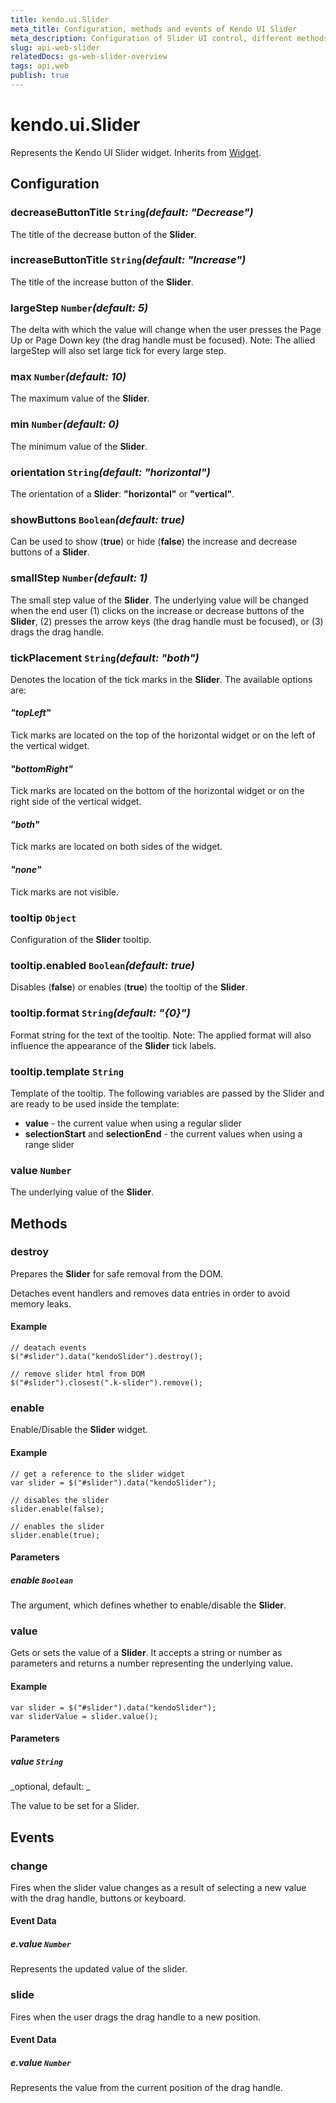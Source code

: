 ```yaml
---
title: kendo.ui.Slider
meta_title: Configuration, methods and events of Kendo UI Slider
meta_description: Configuration of Slider UI control, different methods, and events, triggered when the slider value changes upon specific conditions.
slug: api-web-slider
relatedDocs: gs-web-slider-overview
tags: api,web
publish: true
---
```


# kendo.ui.Slider

Represents the Kendo UI Slider widget. Inherits from [Widget](/api/framework/widget).

## Configuration

### decreaseButtonTitle `String`*(default: "Decrease")*

The title of the decrease button of the **Slider**.

### increaseButtonTitle `String`*(default: "Increase")*

The title of the increase button of the **Slider**.

### largeStep `Number`*(default: 5)*

The delta with which the value will change when the user presses the Page Up or Page Down key (the drag
handle must be focused). Note: The allied largeStep will also set large tick for every large step.

### max `Number`*(default: 10)*

The maximum value of the **Slider**.

### min `Number`*(default: 0)*

The minimum value of the **Slider**.

### orientation `String`*(default: "horizontal")*

The orientation of a **Slider**: **"horizontal"** or **"vertical"**.

### showButtons `Boolean`*(default: true)*

Can be used to show (**true**) or hide (**false**) the
increase and decrease buttons of a **Slider**.

### smallStep `Number`*(default: 1)*

The small step value of the **Slider**. The underlying value will be changed when the end user
(1) clicks on the increase or decrease buttons of the **Slider**, (2) presses the arrow keys
(the drag handle must be focused), or (3) drags the drag handle.

### tickPlacement `String`*(default: "both")*

Denotes the location of the tick marks in the **Slider**. The available options are:


#### *"topLeft"*

Tick marks are located on the top of the horizontal widget or on the left of
  the vertical widget.

#### *"bottomRight"*

Tick marks are located on the bottom of the horizontal widget or on the
  right side of the vertical widget.

#### *"both"*

Tick marks are located on both sides of the widget.

#### *"none"*

Tick marks are not visible.

### tooltip `Object`

Configuration of the **Slider** tooltip.

### tooltip.enabled `Boolean`*(default: true)*

Disables (**false**) or enables (**true**) the tooltip of
the **Slider**.

### tooltip.format `String`*(default: "{0}")*

Format string for the text of the tooltip. Note: The applied
format will also influence the appearance of the **Slider**
tick labels.

### tooltip.template `String`

Template of the tooltip. The following variables are passed by the Slider and are ready to be used inside the template:

*   **value** - the current value when using a regular slider
*   **selectionStart** and **selectionEnd** - the current values when using a range slider

### value `Number`

The underlying value of the **Slider**.

## Methods

### destroy

Prepares the **Slider** for safe removal from the DOM.

Detaches event handlers and removes data entries in order to avoid memory leaks.

#### Example

	// deatach events
	$("#slider").data("kendoSlider").destroy();

	// remove slider html from DOM
    $("#slider").closest(".k-slider").remove();

### enable

Enable/Disable the **Slider** widget.

#### Example

    // get a reference to the slider widget
    var slider = $("#slider").data("kendoSlider");

    // disables the slider
    slider.enable(false);

    // enables the slider
    slider.enable(true);

#### Parameters

##### enable `Boolean`

The argument, which defines whether to enable/disable the **Slider**.

### value

Gets or sets the value of a **Slider**. It accepts a string or number as parameters and returns
a number representing the underlying value.

#### Example

    var slider = $("#slider").data("kendoSlider");
    var sliderValue = slider.value();

#### Parameters

##### value `String`

_optional, default: _

The value to be set for a Slider.

## Events

### change

Fires when the slider value changes as a result of selecting a new value with the drag handle, buttons or keyboard.

#### Event Data

##### e.value `Number`

Represents the updated value of the slider.

### slide

Fires when the user drags the drag handle to a new position.

#### Event Data

##### e.value `Number`

Represents the value from the current position of the drag handle.
